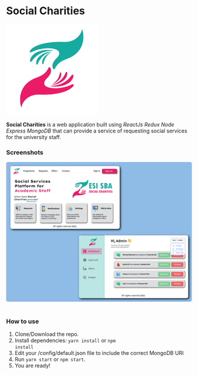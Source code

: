 # Social Charities

<div><img src="./screenshots/logo.png" width="250" alt="Soc Logo"></div>
 
**Social Charities** is a web application built using _ReactJs_ _Redux_ _Node_ _Express_ _MongoDB_ that can provide a service of requesting social services for the university staff.
### Screenshots

<div><img src="./screenshots/SocialCharUI.png" width="800" alt="Home Page"></div>
<br/>

### How to use

1. Clone/Download the repo.
2. Install dependencies:
   <code>yarn install</code> or <code>npm install</code>
3. Edit your /config/default.json file to include the correct MongoDB URI
4. Run <code>yarn start</code> or <code>npm start</code>.
5. You are ready!
